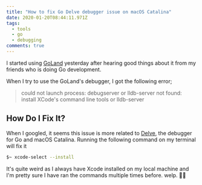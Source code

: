 ```yaml
---
title: "How to fix Go Delve debugger issue on macOS Catalina"
date: 2020-01-20T08:44:11.971Z
tags:
  - tools
  - go
  - debugging
comments: true
---
```

I started using [GoLand](https://www.jetbrains.com/go/) yesterday after hearing good things about it from my friends who is doing Go development.

When I try to use the GoLand's debugger, I got the following error;


> could not launch process: debugserver or lldb-server not found: install XCode's command line tools or lldb-server


## How Do I Fix It?

When I googled, it seems this issue is more related to [Delve](https://github.com/go-delve/delve), the debugger for Go and macOS Catalina. Running the following command on my terminal will fix it

```bash
$~ xcode-select --install
```

It's quite weird as I always have Xcode installed on my local machine and I'm pretty sure I have ran the commands multiple times before. welp. 🤷‍♂️
